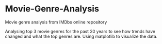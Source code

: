 # Movie-Genre-Analysis
Movie genre analysis from IMDbs online repository 

Analysing top 3 movie genres for the past 20 years to see how trends have changed and what the top genres are. Using matplotlib to visualize the data.
